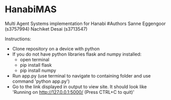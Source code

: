 # HanabiMAS
Multi Agent Systems implementation for Hanabi
#Authors
Sanne Eggengoor (s3757994)
Nachiket Desai (s3713547)

Instructions:
- Clone repository on a device with python
- If you do not have python libraries flask and numpy installed:
  - open terminal
  - pip install flask
  - pip install numpy
- Run app.py (use terminal to navigate to containing folder and use command 'python app.py')
- Go to the link displayed in output to view site. It should look like 'Running on http://127.0.0.1:5000/ (Press CTRL+C to quit)'
